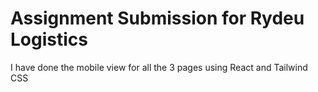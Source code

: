 # Assignment Submission for Rydeu Logistics

I have done the mobile view for all the 3 pages using React and Tailwind CSS
